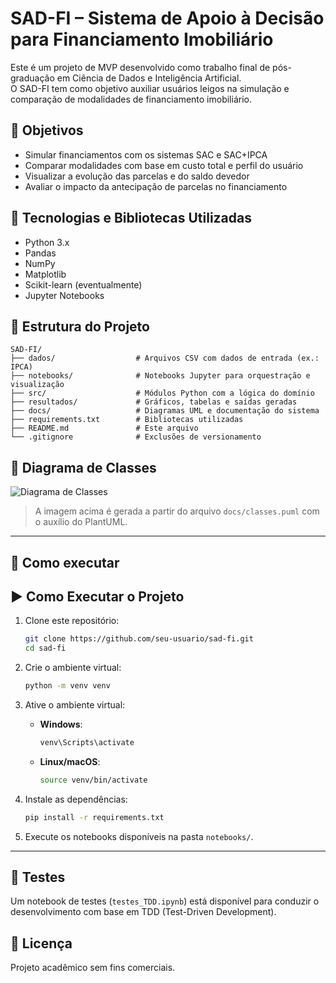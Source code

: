 
# SAD-FI – Sistema de Apoio à Decisão para Financiamento Imobiliário

Este é um projeto de MVP desenvolvido como trabalho final de pós-graduação em Ciência de Dados e Inteligência Artificial.  
O SAD-FI tem como objetivo auxiliar usuários leigos na simulação e comparação de modalidades de financiamento imobiliário.

## 🎯 Objetivos

- Simular financiamentos com os sistemas SAC e SAC+IPCA
- Comparar modalidades com base em custo total e perfil do usuário
- Visualizar a evolução das parcelas e do saldo devedor
- Avaliar o impacto da antecipação de parcelas no financiamento

## 🧰 Tecnologias e Bibliotecas Utilizadas

- Python 3.x
- Pandas
- NumPy
- Matplotlib
- Scikit-learn (eventualmente)
- Jupyter Notebooks

## 📁 Estrutura do Projeto

```
SAD-FI/
├── dados/                  # Arquivos CSV com dados de entrada (ex.: IPCA)
├── notebooks/              # Notebooks Jupyter para orquestração e visualização
├── src/                    # Módulos Python com a lógica do domínio
├── resultados/             # Gráficos, tabelas e saídas geradas
├── docs/                   # Diagramas UML e documentação do sistema
├── requirements.txt        # Bibliotecas utilizadas
├── README.md               # Este arquivo
└── .gitignore              # Exclusões de versionamento
```

## 🧩 Diagrama de Classes

![Diagrama de Classes](docs/out/classes/classes.png)

> A imagem acima é gerada a partir do arquivo `docs/classes.puml` com o auxílio do PlantUML.

---

## 🚀 Como executar

## ▶️ Como Executar o Projeto

1. Clone este repositório:
   ```bash
   git clone https://github.com/seu-usuario/sad-fi.git
   cd sad-fi
   ```

2. Crie o ambiente virtual:

   ```bash
   python -m venv venv
   ```

3. Ative o ambiente virtual:

   * **Windows**:

     ```bash
     venv\Scripts\activate
     ```
   * **Linux/macOS**:

     ```bash
     source venv/bin/activate
     ```

4. Instale as dependências:

   ```bash
   pip install -r requirements.txt
   ```

5. Execute os notebooks disponíveis na pasta `notebooks/`.

---

## 🧪 Testes

Um notebook de testes (`testes_TDD.ipynb`) está disponível para conduzir o desenvolvimento com base em TDD (Test-Driven Development).

## 📄 Licença

Projeto acadêmico sem fins comerciais.
